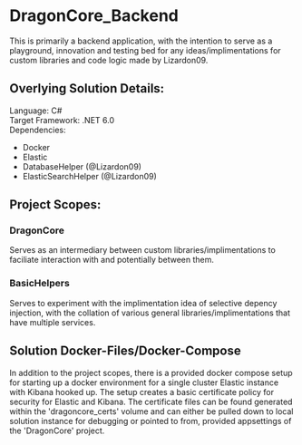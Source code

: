 # DragonCore_Backend
This is primarily a backend application, with the intention to serve as a playground, innovation and testing bed for any ideas/implimentations for custom 
libraries and code logic made by Lizardon09.

## Overlying Solution Details:

Language: C# <br />
Target Framework: .NET 6.0 <br />
Dependencies:
  - Docker
  - Elastic
  - DatabaseHelper (@Lizardon09)
  - ElasticSearchHelper (@Lizardon09)

## Project Scopes:

### DragonCore

Serves as an intermediary between custom libraries/implimentations to faciliate interaction with and potentially between them.
  
### BasicHelpers

Serves to experiment with the implimentation idea of selective depency injection, with the collation of various general libraries/implimentations that have 
multiple services.

## Solution Docker-Files/Docker-Compose

In addition to the project scopes, there is a provided docker compose setup for starting up a docker environment for a single cluster Elastic instance
with Kibana hooked up. The setup creates a basic certificate policy for security for Elastic and Kibana. The certificate files can be found generated within
the 'dragoncore_certs' volume and can either be pulled down to local solution instance for debugging or pointed to from, provided appsettings of the
'DragonCore' project.
